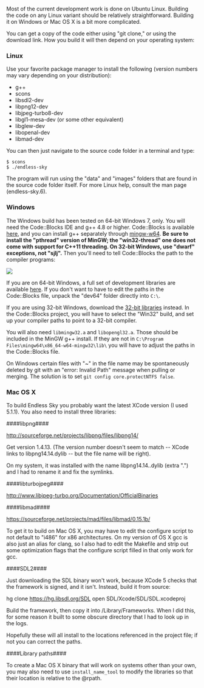 Most of the current development work is done on Ubuntu Linux. Building the code on any Linux variant should be relatively straightforward. Building it on Windows or Mac OS X is a bit more complicated.

You can get a copy of the code either using "git clone," or using the download link. How you build it will then depend on your operating system:

### Linux ###

Use your favorite package manager to install the following (version numbers may vary depending on your distribution):
* g++
* scons
* libsdl2-dev
* libpng12-dev
* libjpeg-turbo8-dev
* libgl1-mesa-dev (or some other equivalent)
* libglew-dev
* libopenal-dev
* libmad-dev

You can then just navigate to the source code folder in a terminal and type:

```
$ scons
$ ./endless-sky
```

The program will run using the "data" and "images" folders that are found in the source code folder itself. For more Linux help, consult the man page (endless-sky.6).

### Windows ###

The Windows build has been tested on 64-bit Windows 7, only. You will need the Code::Blocks IDE and g++ 4.8 or higher. Code::Blocks is available [here](http://sourceforge.net/projects/codeblocks/files/Binaries/13.12/Windows/codeblocks-13.12-setup.exe/download), and you can install g++ separately through [mingw-w64](http://sourceforge.net/projects/mingw-w64/files/Toolchains%20targetting%20Win64/Personal%20Builds/mingw-builds/4.8.5/threads-posix/seh/). **Be sure to install the "pthread" version of MinGW; the "win32-thread" one does not come with support for C++11 threading. On 32-bit Windows, use "dwarf" exceptions, not "sjlj".** Then you'll need to tell Code::Blocks the path to the compiler programs:

![](https://17480835838765625269.googlegroups.com/attach/5b586f356d96e/settings.png?part=0.1&view=1&vt=ANaJVrHq-UdKHDYMQBM0eL1F4l84V2ts-nDM0xJqB3S__7bm4BrzcLKXvL2-MAIO_QtJQQnJGiPZ7ABApIW-ANx1N-t_pKDTbphbSUXKud9-qq49xcaEe1s)

If you are on 64-bit Windows, a full set of development libraries are available [here](http://endless-sky.github.io/win64-dev.zip). If you don't want to have to edit the paths in the Code::Blocks file, unpack the "dev64" folder directly into `C:\`. 

If you are using 32-bit Windows, download the [32-bit libraries](http://endless-sky.github.io/win32-dev.zip) instead. In the Code::Blocks project, you will have to select the "Win32" build, and set up your compiler paths to point to a 32-bit compiler.

You will also need `libmingw32.a` and `libopengl32.a`. Those should be included in the MinGW g++ install. If they are not in `C:\Program Files\mingw64\x86_64-w64-mingw32\lib\` you will have to adjust the paths in the Code::Blocks file.

On Windows certain files with "~" in the file name may be spontaneously deleted by git with an "error: Invalid Path" message when pulling or merging. The solution is to set `git config core.protectNTFS false`.

### Mac OS X ###

To build Endless Sky you probably want the latest XCode version (I used 5.1.1). You also need to install three libraries:

####libpng####

http://sourceforge.net/projects/libpng/files/libpng14/

Get version 1.4.13. (The version number doesn't seem to match -- XCode links to libpng14.14.dylib -- but the file name will be right).

On my system, it was installed with the name libpng14.14..dylib (extra ".") and I had to rename it and fix the symlinks.

####libturbojpeg####

http://www.libjpeg-turbo.org/Documentation/OfficialBinaries

####libmad####

https://sourceforge.net/projects/mad/files/libmad/0.15.1b/

To get it to build on Mac OS X, you may have to edit the configure script to not default to "i486" for x86 architectures. On my version of OS X gcc is also just an alias for clang, so I also had to edit the Makefile and strip out some optimization flags that the configure script filled in that only work for gcc.

####SDL2####

Just downloading the SDL binary won't work, because XCode 5 checks that the framework is signed, and it isn't. Instead, build it from source:

hg clone https://hg.libsdl.org/SDL
open SDL/Xcode/SDL/SDL.xcodeproj

Build the framework, then copy it into /Library/Frameworks. When I did this, for some reason it built to some obscure directory that I had to look up in the logs.

Hopefully these will all install to the locations referenced in the project file; if not you can correct the paths.

####Library paths####

To create a Mac OS X binary that will work on systems other than your own, you may also need to use `install_name_tool` to modify the libraries so that their location is relative to the @rpath.